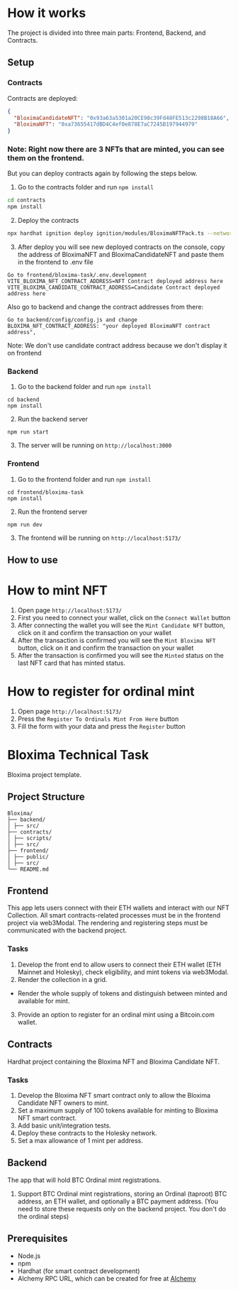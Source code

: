 # How it works

The project is divided into three main parts: Frontend, Backend, and Contracts.
## Setup

### Contracts

Contracts are deployed:
```json
{
  "BloximaCandidateNFT": "0x93a63a5301a20CE98c39Fd48FE513c2298B18A66",
  "BloximaNFT": "0xa73655417dBD4C4ef0e878E7aC7245B197944979"
}
```
### Note: Right now there are 3 NFTs that are minted, you can see them on the frontend.


But you can deploy contracts again by following the steps below.
1. Go to the contracts folder and run `npm install`
```bash
cd contracts
npm install
```
2. Deploy the contracts
```bash
npx hardhat ignition deploy ignition/modules/BloximaNFTPack.ts --network holesky
```
3. After deploy you will see new deployed contracts on the console, copy the address of BloximaNFT and BloximaCandidateNFT and paste them in the frontend to .env file
```
Go to frontend/bloxima-task/.env.development
VITE_BLOXIMA_NFT_CONTRACT_ADDRESS=NFT Contract deployed address here
VITE_BLOXIMA_CANDIDATE_CONTRACT_ADDRESS=Candidate Contract deployed address here
```
Also go to backend and change the contract addresses from there:
```
Go to backend/config/config.js and change
BLOXIMA_NFT_CONTRACT_ADDRESS: "your deployed BloximaNFT contract address",
```
Note: We don't use candidate contract address because we don't display it on frontend

### Backend
1. Go to the backend folder and run `npm install`
```
cd backend
npm install
```
2. Run the backend server
```
npm run start
```
3. The server will be running on `http://localhost:3000`

### Frontend
1. Go to the frontend folder and run `npm install`
```
cd frontend/bloxima-task
npm install
```
2. Run the frontend server
```
npm run dev
```
3. The frontend will be running on `http://localhost:5173/`

## How to use

# How to mint NFT
1. Open page `http://localhost:5173/`
2. First you need to connect your wallet, click on the `Connect Wallet` button
3. After connecting the wallet you will see the `Mint Candidate NFT` button, click on it and confirm the transaction on your wallet
4. After the transaction is confirmed you will see the `Mint Bloxima NFT` button, click on it and confirm the transaction on your wallet
5. After the transaction is confirmed you will see the `Minted` status on the last NFT card that has minted status. 

# How to register for ordinal mint
1. Open page `http://localhost:5173/`
2. Press the `Register To Ordinals Mint From Here` button
3. Fill the form with your data and press the `Register` button

# Bloxima Technical Task

Bloxima project template.
## Project Structure
```
Bloxima/
├── backend/
│ ├── src/
├── contracts/
│ ├── scripts/
│ ├── src/
├── frontend/
│ ├── public/
│ ├── src/
└── README.md
```
## Frontend
This app lets users connect with their ETH wallets and
interact with our NFT Collection. All smart contracts-related
processes must be in the frontend project via web3Modal.
The rendering and registering steps must be communicated with
the backend project.
### Tasks
1. Develop the front end to allow users to connect their ETH
wallet (ETH Mainnet and Holesky), check eligibility, and mint
tokens via web3Modal.
2. Render the collection in a grid.
 - Render the whole supply of tokens and distinguish
 between minted and available for mint.
3. Provide an option to register for an ordinal mint using a
Bitcoin.com wallet.
## Contracts
Hardhat project containing the Bloxima NFT and Bloxima
Candidate NFT.
### Tasks
1. Develop the Bloxima NFT smart contract only to allow the
Bloxima Candidate NFT owners to mint.
2. Set a maximum supply of 100 tokens available for minting
to Bloxima NFT smart contract.
3. Add basic unit/integration tests.
4. Deploy these contracts to the Holesky network.
4. Set a max allowance of 1 mint per address.
## Backend
The app that will hold BTC Ordinal mint registrations.
1. Support BTC Ordinal mint registrations, storing an Ordinal
(taproot) BTC address, an ETH wallet, and optionally a BTC
payment address. (You need to store these requests only on
the backend project. You don't do the ordinal steps)
## Prerequisites
- Node.js
- npm
- Hardhat (for smart contract development)
- Alchemy RPC URL, which can be created for free at
[Alchemy](https://www.alchemy.com/)

